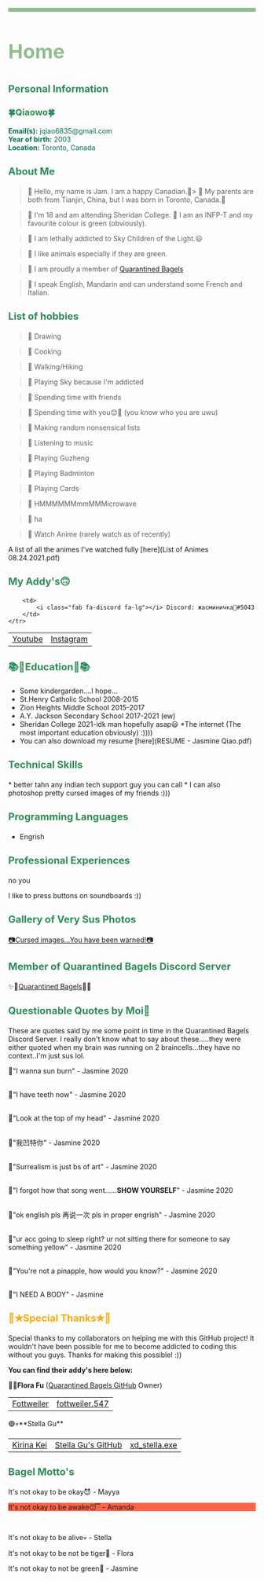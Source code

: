 <p style="border:4px solid DarkSeaGreen;"></p>
<h1 style="font-size:40px;"><p style="color:DarkSeaGreen;">Home</p></h1>

<script src="https://kit.fontawesome.com/6d173168d3.js" crossorigin="anonymous"></script>

<h1 style="font-size:20px;"><p style="color:#2E8B57;">Personal Information</p></h1>

<h1 style="font-size:18px;"><p style="color:#2E8B57;">🍀Qiaowo🍀</p></h1>

<p style="color:#007045;">
<b>Email(s):</b> jqiao6835@gmail.com 
<br>
<b>Year of birth:</b> 2003
<br>
<b>Location:</b> Toronto, Canada
</p>


<h1 style="font-size:20px;"><p style="color:#2E8B57;">About Me</p></h1>

>🌿 Hello, my name is Jam. I am a happy Canadian.🍁>
>🌿 My parents are both from Tianjin, China, but I was born in Toronto, Canada.🍁

>🌿 I'm 18 and am attending Sheridan College.
>🌿 I am an INFP-T and my favourite colour is green (obviously).

>🌿 I am lethally addicted to Sky Children of the Light.😃

>🌿 I like animals especially if they are green.

>🌿 I am proudly a member of <a href="https://yfsufate.github.io/Bagels/" target="blank">Quarantined Bagels</a>

>🌿 I speak English, Mandarin and can understand some French and Italian.



<h1 style="font-size:20px;"><p style="color:#2E8B57;">List of hobbies</p></h1>

>🍃 Drawing

>🍃 Cooking

>🍃 Walking/Hiking

>🍃 Playing Sky because I'm addicted

>🍃 Spending time with friends

>🍃 Spending time with you😊💖 (you know who you are uwu) 

>🍃 Making random nonsensical lists

>🍃 Listening to music

>🍃 Playing Guzheng

>🍃 Playing Badminton

>🍃 Playing Cards

>🍃 HMMMMMMmmMMMicrowave

>🍃 ha

>🍃 Watch Anime (rarely watch as of recently)

<i class="fas fa-file fa-lg"></i> A list of all the animes I've watched fully [here](List of Animes 08.24.2021.pdf)

<h1 style="font-size:20px;"><p style="color:#2E8B57;">My Addy's🙃</p></h1>

<table>
    <tr>
        <td>
            <a href="https://www.youtube.com/channel/UCKW-d_GlZ-sblBa18tChqbw" target="blank"><i class="fab fa-youtube fa-lg"></i> Youtube</a>
        </td>
        <td>
            <a href="https://www.instagram.com/jqwq_art/" target="blank"><i class="fab fa-instagram fa-lg"></i> Instagram</a>
        </td>
        
        <td>
            <i class="fab fa-discord fa-lg"></i> Discord: жасминичка💚#5043
        </td>
    </tr>
</table>

<h1 style="font-size:20px;"><p style="color:#2E8B57;">📚🏫Education🏫📚</p></h1>

* Some kindergarden....I hope...
* St.Henry Catholic School 2008-2015
* Zion Heights Middle School 2015-2017
* A.Y. Jackson Secondary School 2017-2021 (ew)
* Sheridan College 2021-idk man hopefully asap😃
*The internet (The most important education obviously) :))))
* <i class="fas fa-file fa-lg"></i> You can also download my resume [here](RESUME - Jasmine Qiao.pdf)

<h1 style="font-size:20px;"><p style="color:#2E8B57;">Technical Skills</p></h1>
* better tahn any indian tech support guy you can call
* I can also photoshop pretty cursed images of my friends :)))

<h1 style="font-size:20px;"><p style="color:#2E8B57;">Programming Languages</p></h1>

* Engrish

<h1 style="font-size:20px;"><p style="color:#2E8B57;">Professional Experiences</p></h1>

no you

I like to press buttons on soundboards :))

<h1 style="font-size:20px;"><p style="color:#2E8B57;">Gallery of Very Sus Photos</p></h1>

[📷Cursed images...You have been warned!📷](/photo.md)

<h1 style="font-size:20px;"><p style="color:#2E8B57;">Member of Quarantined Bagels Discord Server</p></h1>

✨🥯<a href="https://discord.gg/PZaPX5Mt" target="blank">Quarantined Bagels</a>🥯✨

<h1 style="font-size:20px;"><p style="color:#2E8B57;">Questionable Quotes by Moi🙂</p></h1>

These are quotes said by me some point in time in the Quarantined Bagels Discord Server. I really don't know what to say about these.....they were either quoted when my brain was running on 2 braincells...they have no context..I'm just sus lol. 


<p style="color:#e45882;">

🌺"I wanna sun burn" - Jasmine 2020
<br>
<br>

🌺"I have teeth now" - Jasmine 2020
<br>
<br>

🌺"Look at the top of my head" - Jasmine 2020
<br>
<br>

🌺"我凹特你" - Jasmine 2020
<br>
<br>

🌺"Surrealism is just bs of art" - Jasmine 2020
<br>
<br>

🌺"I forgot how that song went......<b>SHOW YOURSELF</b>" - Jasmine 2020
<br>
<br>

🌺"ok english pls 再说一次 pls in proper engrish" - Jasmine 2020
<br>
<br>

🌺"ur acc going to sleep right? ur not sitting there for someone to say something yellow" - Jasmine 2020
<br>
<br>

🌺"You're not a pinapple, how would you know?" - Jasmine 2020
<br>
<br>

🌺"I NEED A BODY" - Jasmine
</p>





<h1 style="font-size:20px;"><p style="color:#f8ad0d;">🙌✭Special Thanks✭🙌</p></h1>

Special thanks to my collaborators on helping me with this GitHub project! It wouldn't have been possible for me to become addicted to coding this without you guys. Thanks for making this possible! :))

**You can find their addy's here below:**

🔵🐯**Flora Fu** (<a href="https://yfsufate.github.io/Bagels/" target="blank">Quarantined Bagels GitHub</a> Owner)
<table>
    <tr>
        <td>
            <a href="https://www.youtube.com/channel/UCVTp-rIWyMLWFYJ6vrX54LA" target="blank"><i class="fab fa-youtube fa-lg"></i>Fottweiler</a>
        </td>
        <td>
            <a href="https://www.instagram.com/fottweiler.547/" target="blank"><i class="fab fa-instagram fa-lg"></i> fottweiler.547</a>
        </td>
    </tr>
</table>
🟣💀**Stella Gu**
<table>
    <tr>
        <td>
            <a href="https://www.youtube.com/channel/UC6NqBvwkPs07OJ7uaZHf0XA" target="blank"><i class="fab fa-youtube fa-lg"></i>Kirina Kei</a>
        </td>
        <td>
            <a href="https://stella-gu.github.io/" target="blank"><i class="fab fa-github fa-lg"></i>Stella Gu's GitHub</a>
        </td>
        <td>
            <a href="https://www.instagram.com/xd_stella.exe/" target="blank"><i class="fab fa-instagram fa-lg"></i>xd_stella.exe</a>
        </td>
     </tr>
</table>


<p>
<h1 style="font-size:20px;"><p style="color:#2E8B57;">Bagel Motto's</p></h1>
It's not okay to be okay😈 - Mayya
<br>

<p style="background-color:Tomato;">It's not okay to be awake😴 - Amanda</p>
<br>

It's not okay to be alive💀 - Stella
<br>

It's not okay to be not be tiger🐯 - Flora
<br>

It's not okay to not be green💚 - Jasmine
</p>